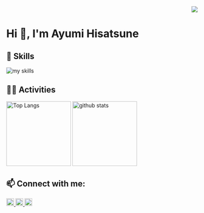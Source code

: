 <div align="right">
  <img src="https://komarev.com/ghpvc/?username=ayumihisatsune" />
</div>

# Hi 👋, I'm Ayumi Hisatsune


## 🌱 Skills
<img alt="my skills" src="https://skillicons.dev/icons?theme=light&perline=9&i=html,css,js,ts,react,next,tailwind,express,prisma,python,django,flask,postgres,mysql,firebase,docker,git,github,linux,postman,aws,gcp,vscode,notion,discord" />
<br>


## 🏃‍♀️ Activities
<div align="left"> 
  <img alt="Top Langs" height="170px" src="https://github-readme-stats.vercel.app/api?username=ayumihisatsune&theme=light&layout=compact" />
  <img alt="github stats" height="170px" src="https://github-readme-stats.vercel.app/api/top-langs/?username=ayumihisatsune&theme=light&layout=compact" />
</div>


## 📫 Connect with me:
<a href="https://x.com/_ayumi_hi">
    <img height="20" src="https://img.shields.io/twitter/follow/_ayumi_hi?label=@_ayumi_hi&logo=x&style=flat" />
</a>
  <a href="https://github.com/ayumihisatsune">
    <img height="20" src="https://img.shields.io/github/followers/ayumihisatsune?label=follow&logo=github&style=flat" />
  </a>
  <a href="http://qiita.com/imuyaenst2024">
    <img height="20" src="https://qiita-badge.apiapi.app/s/imuyaenst2024/posts.svg" />
  </a>
</p>
